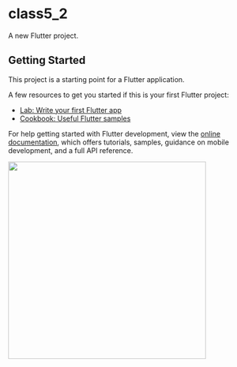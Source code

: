 # class5_2

A new Flutter project.

## Getting Started

This project is a starting point for a Flutter application.

A few resources to get you started if this is your first Flutter project:

- [Lab: Write your first Flutter app](https://docs.flutter.dev/get-started/codelab)
- [Cookbook: Useful Flutter samples](https://docs.flutter.dev/cookbook)

For help getting started with Flutter development, view the
[online documentation](https://docs.flutter.dev/), which offers tutorials,
samples, guidance on mobile development, and a full API reference.

 <p>
 <img src="https://user-images.githubusercontent.com/114207033/216514135-825eb126-4c9f-42bc-9ccf-975f01860298.png"height="400px"width="400px">
 </p>
